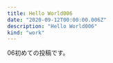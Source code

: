 ```yaml
---
title: Hello World006
date: "2020-09-12T00:00:00.006Z"
description: "Hello World006"
kind: "work"
---
```


06初めての投稿です。
